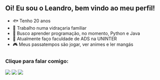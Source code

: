 ## Oi! Eu sou o Leandro, bem vindo ao meu perfil!

- 🐟 Tenho 20 anos
- 🔭 Trabalho numa vidraçaria familiar
- 🤖 Busco aprender programação, no momento, Python e Java
- 🌱 Atualmente faço faculdade de ADS na UNINTER
- 🎮 Meus passatempos são jogar, ver animes e ler mangás
## 
<h3>Clique para falar comigo:</h3>
<div>
  <a href="mailto:leandrodasilvapereira10@gmail.com"><img src="https://img.shields.io/badge/Gmail-D14836?style=for-the-badge&logo=gmail&logoColor=white" target="_blank"></a>
  <a href="https://api.whatsapp.com/send?phone=553592065435" target="_blank"><img src="https://img.shields.io/badge/WhatsApp-25D366?style=for-the-badge&logo=whatsapp&logoColor=white" target="_blank"></a>
  <a href="https://www.linkedin.com/in/leandro-pereira-dev" target="_blank"><img src="https://img.shields.io/badge/LinkedIn-0077B5?style=for-the-badge&logo=linkedin&logoColor=white" target="_blank"></a>
</div>
